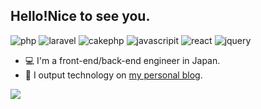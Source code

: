 ## Hello!Nice to see you.
 
 ![php](https://img.shields.io/badge/-php-lightblue.svg?logo=php&style=flat)
 ![laravel](https://img.shields.io/badge/-Laravel-402144.svg?logo=laravel&style=flat-square)
 ![cakephp](https://img.shields.io/badge/-CakePHP-gray.svg?logo=cakephp&style=flat)
 ![javascripit](https://img.shields.io/badge/Javascript-276DC3.svg?logo=javascript&style=flat)
 ![react](https://img.shields.io/badge/-React-blue.svg?logo=React&style=flat)
 ![jquery](https://img.shields.io/badge/-jQuery-yellow.svg?logo=jQuery&style=flat)

- :computer: I'm a front-end/back-end engineer in Japan.
- :notebook_with_decorative_cover: I output technology on [my personal blog](https://explore-zine.com/).

![](http://github-profile-summary-cards.vercel.app/api/cards/profile-details?username=ingk-18&theme=default)